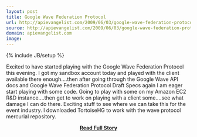 ```yaml
---
layout: post
title: Google Wave Federation Protocol
url: http://apievangelist.com/2009/06/03/google-wave-federation-protocol/
source: http://apievangelist.com/2009/06/03/google-wave-federation-protocol/
domain: apievangelist.com
image: 
---
```

{% include JB/setup %}<p>Excited to have started playing with the Google Wave Federation Protocol this evening. I got my sandbox account today and played with the client available there enough....then after going through the Google Wave API docs and Google Wave Federation Protocol Draft Specs again I am eager start playing with some code.
Going to play with some on my Amazon EC2 R&amp;D instance....then get to work on playing with a client some....see what damage I can do there.
Exciting stuff to see where we can take this for the event industry.
I downloaded TortoiseHG to work with the wave protocol mercurial repository.
</p>
<center><p><a href="http://apievangelist.com/2009/06/03/google-wave-federation-protocol/" style='padding:25px; font-sze:18px; font-weight: bold;'>Read Full Story</a></p></center>

